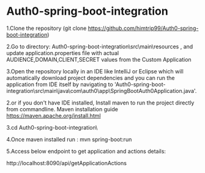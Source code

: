 # Auth0-spring-boot-integration



1.Clone the repository (git clone https://github.com/himtrip99/Auth0-spring-boot-integration)

2.Go to directory: Auth0-spring-boot-integration\src\main\resources , and update application.properties file with actual AUDIENCE,DOMAIN,CLIENT,SECRET values from the Custom Application

3.Open the repository locally in an IDE like IntelliJ or Eclipse which will automatically download project dependencies and you can run the application from IDE itself by navigating 
to 'Auth0-spring-boot-integration\src\main\java\com\auth0\app\SpringBootAuth0Application.java'.

2.or if you don't have IDE installed, Install maven to run the project directly from commandline. Maven installation guide https://maven.apache.org/install.html

3.cd Auth0-spring-boot-integration\

4.Once maven installed run : mvn spring-boot:run

5.Access below endpoint to get application and actions details:

http://localhost:8090/api/getApplicationActions

